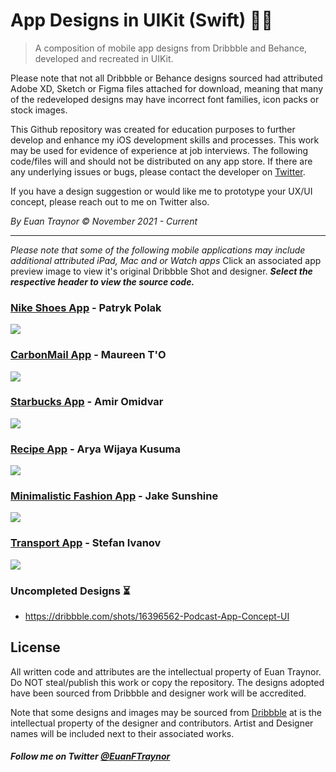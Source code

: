 # App Designs in UIKit (Swift) 🚀🎨
> A composition of mobile app designs from Dribbble and Behance, developed and recreated in UIKit.

Please note that not all Dribbble or Behance designs sourced had attributed Adobe XD, Sketch or Figma files attached for download, meaning that many of the redeveloped designs may have incorrect font families, icon packs or stock images. 

This Github repository was created for education purposes to further develop and enhance my iOS development skills and processes. This work may be used for evidence of experience at job interviews. The following code/files will and should not be distributed on any app store. If there are any underlying issues or bugs, please contact the developer on [Twitter](https://twitter.com/EuanFTraynor).

If you have a design suggestion or would like me to prototype your UX/UI concept, please reach out to me on Twitter also.

*By Euan Traynor © November 2021 - Current*

- - - -

*Please note that some of the following mobile applications may include additional attributed iPad, Mac and or Watch apps* Click an associated app preview image to view it's original Dribbble Shot and designer. ***Select the respective header to view the source code.***

### [Nike Shoes App](https://github.com/efalloon/Swift-Designs/tree/main/apps/Nike%20Shoe%20App) - Patryk Polak 
<a href="https://dribbble.com/shots/10173177-Shoes-App"><img src="https://cdn.dribbble.com/users/2459704/screenshots/10173177/media/8819104a668fdc1cc0c76c6249ee1e06.png?compress=1&resize=1200x900"/></a>

### [CarbonMail App](https://github.com/efalloon/Swift-Designs/tree/main/apps/CarbonMail) - Maureen T'O 
<a href="https://dribbble.com/shots/15776009-CarbonMail-The-email-inbox-cleaning-app"><img src="https://cdn.dribbble.com/users/5324583/screenshots/15776009/media/ce1ed0b2cd5b7e49fc6ad1a743028e61.png?compress=1&resize=1200x900"/></a>

### [Starbucks App](https://github.com/efalloon/Swift-Designs/tree/main/apps/Starbucks) - Amir Omidvar
<a href="https://dribbble.com/shots/14854794-Starbucks-app-UI-concept"><img src="https://cdn.dribbble.com/users/5743466/screenshots/14854794/media/171bbaa515c028fe05e662cf593e0f37.png?compress=1&resize=1200x900"/></a>

### [Recipe App](https://github.com/efalloon/Swift-Designs/tree/main/apps/Recipe%20App) - Arya Wijaya Kusuma
<a href="https://dribbble.com/shots/15921850-Recipe-App"><img src="https://cdn.dribbble.com/users/4601337/screenshots/15921850/media/bc65528b8834d60724f75868d5c9fc27.png?compress=1&resize=1600x1200"/></a>

### [Minimalistic Fashion App](https://github.com/efalloon/Swift-Designs/tree/main/apps/Designer%20Clothes) - Jake Sunshine
<a href="https://dribbble.com/shots/16393324-Minimalist-Designers-Categories-Page-Exploration-eCommerce"><img src="https://cdn.dribbble.com/users/618212/screenshots/16393324/media/0cded4f584606f784022cac0793e09fa.png?compress=1&resize=1200x900"/></a>

### [Transport App](https://github.com/efalloon/Swift-Designs/tree/main/apps/Transport%20App) - Stefan Ivanov
<a href="https://dribbble.com/shots/7749222-Full-Transport-Service"><img src="https://cdn.dribbble.com/users/2457960/screenshots/7749222/media/005f0b60515c24fbc168d4b5484a8860.png?compress=1&resize=1200x900"/></a>

<!--### [Hey App](github) - Name-->
<!--<a href="dribbble"><img src="image"/></a>-->

### Uncompleted Designs ⏳
- https://dribbble.com/shots/16396562-Podcast-App-Concept-UI

## License
All written code and attributes are the intellectual property of Euan Traynor. Do NOT steal/publish this work or copy the repository. The designs adopted have been sourced from Dribbble and designer work will be accredited.

Note that some designs and images may be sourced from [Dribbble](https://dribbble.com/) at is the intellectual property of the designer and contributors. Artist and Designer names will be included next to their associated works.

##### Follow me on Twitter [@EuanFTraynor](https://twitter.com/EuanFTraynor)
